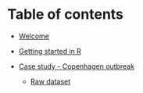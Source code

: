 # Table of contents

* [Welcome](README.md)

* [Getting started in R](Getting_started.Rmd)

* [Case study - Copenhagen outbreak](Outbreak_module/Copenhagen_R_guide_2017.Rmd)
    * <a href="https://github.com/PBBlomquist/EpiModules/blob/master/Outbreak_module/Copenhagen_raw.csv" download="Copenhagen_raw.csv" target="_blank"> Raw dataset </a>